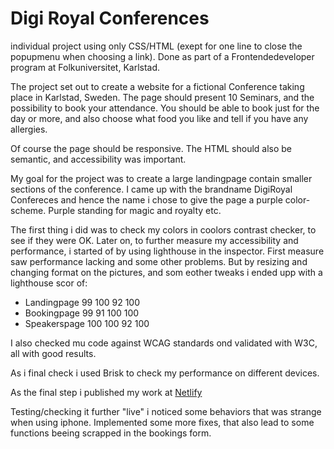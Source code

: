 # Digi Royal Conferences
individual project using only CSS/HTML (exept for one line to close the popupmenu when choosing a link). Done as part of a Frontendedeveloper program at Folkuniversitet, Karlstad. 

The project set out to create a website for a fictional Conference taking place in Karlstad, Sweden. 
The page should present 10 Seminars, and the possibility to book your attendance. You should be able to book just for the day or more, and also choose what food you like and tell if you have any allergies.

Of course the page should be responsive.
The HTML should also be semantic, and accessibility was important.

My goal for the project was to create a large landingpage contain smaller sections of the conference. I came up with the brandname DigiRoyal Confereces and hence the name i chose to 
give the page a purple color-scheme. Purple standing for magic and royalty etc.

The first thing i did was to check my colors in coolors contrast checker, to see if they were OK.
Later on, to further measure my accessibility and performance, i started of by using lighthouse in the inspector. First measure saw performance lacking and some other problems. But by resizing and changing format on the pictures, and som eother tweaks i ended upp with a lighthouse scor of:
- Landingpage 99 100 92 100
- Bookingpage 99 91 100 100
- Speakerspage 100 100 92 100

I also checked mu code against WCAG standards ond validated with W3C, all with good results.

As i final check i used Brisk to check my performance on different devices.

As the final step i published my work at [Netlify](https://digiroyal.netlify.app/index.html)

Testing/checking it further "live" i noticed some behaviors that was strange when using iphone. Implemented some more fixes, that also lead to some functions beeing scrapped in the bookings form.
